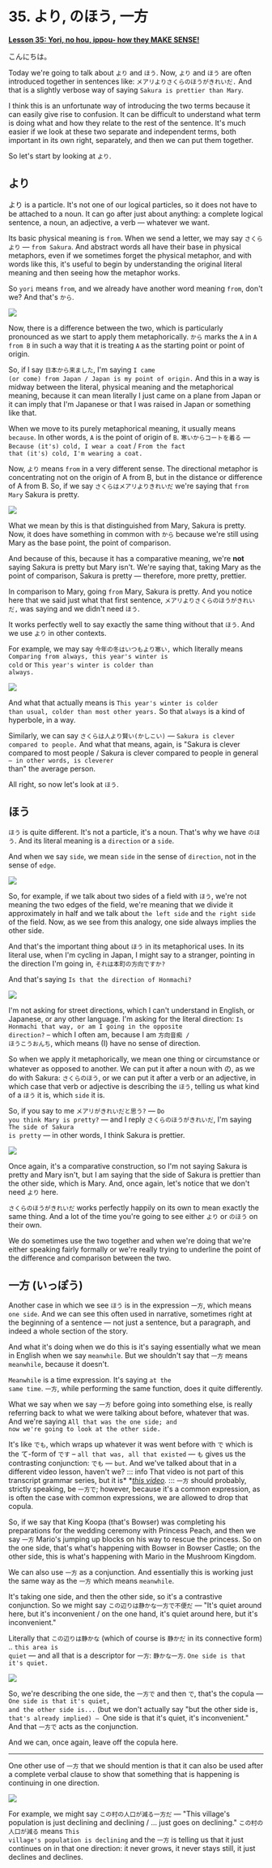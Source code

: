 # **35. より, のほう, 一方**

[**Lesson 35: Yori, no hou, ippou- how they MAKE SENSE!**](https://www.youtube.com/watch?v=ma1yZwt1XAc&list=PLg9uYxuZf8x_A-vcqqyOFZu06WlhnypWj&index=37&pp=iAQB)

こんにちは。

Today we're going to talk about <code>より</code> and <code>ほう</code>. Now, <code>より</code> and <code>ほう</code> are often introduced together in sentences like: <code>メアリよりさくらのほうがきれいだ.</code> And that is a slightly verbose way of saying <code>Sakura is prettier than Mary</code>.

I think this is an unfortunate way of introducing the two terms because it can easily give rise to confusion. It can be difficult to understand what term is doing what and how they relate to the rest of the sentence. It's much easier if we look at these two separate and independent terms, both important in its own right, separately, and then we can put them together.

So let's start by looking at <code>より</code>.

## より

より is a particle. It's not one of our logical particles, so it does not have to be attached to a noun. It can go after just about anything: a complete logical sentence, a noun, an adjective, a verb — whatever we want.

Its basic physical meaning is <code>from</code>. When we send a letter, we may say <code>さくらより</code> — <code>from Sakura</code>. And abstract words all have their base in physical metaphors, even if we sometimes forget the physical metaphor, and with words like this, it's useful to begin by understanding the original literal meaning and then seeing how the metaphor works.

So <code>yori</code> means <code>from</code>, and we already have another word meaning <code>from</code>, don't we? And that's <code>から</code>.

![](../media/image484.webp)

Now, there is a difference between the two, which is particularly pronounced as we start to apply them metaphorically. <code>から</code> marks the <code>A</code> in <code>A from B</code> in such a way that it is treating <code>A</code> as the starting point or point of origin.

So, if I say <code>日本から来ました</code>, I'm saying <code>I came (or come) from Japan / Japan is my point of origin.</code> And this in a way is midway between the literal, physical meaning and the metaphorical meaning, because it can mean literally I just came on a plane from Japan or it can imply that I'm Japanese or that I was raised in Japan or something like that.

When we move to its purely metaphorical meaning, it usually means <code>because</code>. In other words, <code>A</code> is the point of origin of <code>B</code>. <code>寒いからコートを着る</code> — <code>Because (it's) cold, I wear a coat</code> / <code>From the fact that (it's) cold, I'm wearing a coat.</code>

Now, <code>より</code> means <code>from</code> in a very different sense. The directional metaphor is concentrating not on the origin of A from B, but in the distance or difference of A from B. So, if we say <code>さくらはメアリよりきれいだ</code> we're saying that <code>from Mary</code> Sakura is pretty.

![](../media/image447.webp)

What we mean by this is that distinguished from Mary, Sakura is pretty. Now, it does have something in common with <code>から</code> because we're still using Mary as the base point, the point of comparison.

And because of this, because it has a comparative meaning, we're **not** saying Sakura is pretty but Mary isn't. We're saying that, taking Mary as the point of comparison, Sakura is pretty — therefore, more pretty, prettier.

In comparison to Mary, going <code>from</code> Mary, Sakura is pretty. And you notice here that we said just what that first sentence, <code>メアリよりさくらのほうがきれいだ,</code> was saying and we didn't need <code>ほう</code>.

It works perfectly well to say exactly the same thing without that <code>ほう</code>. And we use <code>より</code> in other contexts.

For example, we may say <code>今年の冬はいつもより寒い,</code> which literally means <code>Comparing from always, this year's winter is cold</code> or <code>This year's winter is colder than always.</code>

![](../media/image817.webp)

And what that actually means is <code>This year's winter is colder than usual, colder than most other years.</code> So that <code>always</code> is a kind of hyperbole, in a way.

Similarly, we can say <code>さくらは人より賢い(かしこい)</code> — <code>Sakura is clever compared to people.</code> And what that means, again, is "Sakura is clever compared to most people / Sakura is clever compared to people in general<code> — in other words, is cleverer </code>than" the average person.

All right, so now let's look at <code>ほう</code>.

## ほう

<code>ほう</code> is quite different. It's not a particle, it's a noun. That's why we have <code>のほう</code>. And its literal meaning is a <code>direction</code> or a <code>side</code>.

And when we say <code>side</code>, we mean <code>side</code> in the sense of <code>direction</code>, not in the sense of <code>edge</code>.

![](../media/image425.webp)

So, for example, if we talk about two sides of a field with <code>ほう</code>, we're not meaning the two edges of the field, we're meaning that we divide it approximately in half and we talk about <code>the left side</code> and <code>the right side</code> of the field. Now, as we see from this analogy, one side always implies the other side.

And that's the important thing about <code>ほう</code> in its metaphorical uses. In its literal use, when I'm cycling in Japan, I might say to a stranger, pointing in the direction I'm going in, <code>それは本町の方向ですか?</code>

And that's saying <code>Is that the direction of Honmachi?</code>

![](../media/image946.webp)

I'm not asking for street directions, which I can't understand in English, or Japanese, or any other language. I'm asking for the literal direction: <code>Is Honmachi that way, or am I going in the opposite direction?</code> – which I often am, because I am <code>方向音痴 / ほうこうおんち</code>, which means (I) have no sense of direction.

So when we apply it metaphorically, we mean one thing or circumstance or whatever as opposed to another. We can put it after a noun with の, as we do with Sakura: <code>さくらのほう</code>, or we can put it after a verb or an adjective, in which case that verb or adjective is describing the <code>ほう</code>, telling us what kind of a <code>ほう</code> it is, which <code>side</code> it is.

So, if you say to me <code>メアリがきれいだと思う?</code> — <code>Do you think Mary is pretty?</code> — and I reply <code>さくらのほうがきれいだ</code>, I'm saying <code>The side of Sakura is pretty</code> — in other words, I think Sakura is prettier.

![](../media/image963.webp)

Once again, it's a comparative construction, so I'm not saying Sakura is pretty and Mary isn't, but I am saying that the side of Sakura is prettier than the other side, which is Mary. And, once again, let's notice that we don't need <code>より</code> here.

<code>さくらのほうがきれいだ</code> works perfectly happily on its own to mean exactly the same thing. And a lot of the time you're going to see either <code>より</code> or <code>のほう</code> on their own.

We do sometimes use the two together and when we're doing that we're either speaking fairly formally or we're really trying to underline the point of the difference and comparison between the two.

## 一方 (いっぽう)

Another case in which we see <code>ほう</code> is in the expression <code>一方</code>, which means <code>one side</code>. And we can see this often used in narrative, sometimes right at the beginning of a sentence — not just a sentence, but a paragraph, and indeed a whole section of the story.

And what it's doing when we do this is it's saying essentially what we mean in English when we say <code>meanwhile</code>. But we shouldn't say that <code>一方</code> means <code>meanwhile</code>, because it doesn't.

<code>Meanwhile</code> is a time expression. It's saying <code>at the same time</code>. <code>一方</code>, while performing the same function, does it quite differently.

What we say when we say <code>一方</code> before going into something else, is really referring back to what we were talking about before, whatever that was. And we're saying <code>All that was the one side; and now we're going to look at the other side.</code>

It's like <code>でも</code>, which wraps up whatever it was went before with <code>で</code> which is the て-form of <code>です</code> – <code>all that was, all that existed</code> — <code>も</code> gives us the contrasting conjunction: <code>でも</code> — <code>but</code>. And we've talked about that in a different video lesson, haven't we?
::: info
That video is not part of this transcript grammar series, but it is* **[this video](https://www.youtube.com/watch?v=00nKUtmnzvI&ab_channel=OrganicJapanesewithCureDolly).*
:::
<code>一方</code> should probably, strictly speaking, be <code>一方で</code>; however, because it's a common expression, as is often the case with common expressions, we are allowed to drop that copula.

So, if we say that King Koopa (that's Bowser) was completing his preparations for the wedding ceremony with Princess Peach, and then we say <code>一方</code> Mario's jumping up blocks on his way to rescue the princess. So on the one side, that's what's happening with Bowser in Bowser Castle; on the other side, this is what's happening with Mario in the Mushroom Kingdom.

We can also use <code>一方</code> as a conjunction. And essentially this is working just the same way as the <code>一方</code> which means <code>meanwhile</code>.

It's taking one side, and then the other side, so it's a contrastive conjunction. So we might say <code>この辺りは静かな一方で不便だ</code> — "It's quiet around here, but it's inconvenient / on the one hand, it's quiet around here, but it's inconvenient."

Literally that <code>この辺りは静かな</code> (which of course is <code>静かだ</code> in its connective form) .. <code>this area is quiet</code> — and all that is a descriptor for <code>一方</code>: <code>静かな一方</code>. <code>One side is that it's quiet.</code>

![](../media/image198.webp)

So, we're describing the one side, the <code>一方で</code> and then <code>で</code>, that's the copula — <code>One side is that it's quiet, and the other side is...</code> (but we don't actually say "but the other side is<code>, that's already implied) — </code>One side is that it's quiet, it's inconvenient." And that <code>一方で</code> acts as the conjunction.

And we can, once again, leave off the copula here.

---

One other use of <code>一方</code> that we should mention is that it can also be used after a complete verbal clause to show that something that is happening is continuing in one direction.

![](../media/image76.webp)

For example, we might say <code>この村の人口が減る一方だ</code> — "This village's population is just declining and declining / ... just goes on declining." <code>この村の人口が減る</code> means <code>This village's population is declining</code> and the <code>一方</code> is telling us that it just continues on in that one direction: it never grows, it never stays still, it just declines and declines.
